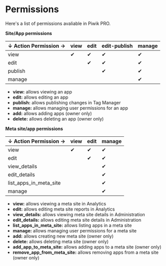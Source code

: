 # Permissions

Here's a list of permissions avaliable in Piwik PRO.

**Site/App permissions**

| ↓ Action Permission → | view | edit | edit-publish | manage |
| --------------------- | ---- | ---- | ------------ | ------ |
| view                  | ✔    | ✔    | ✔            | ✔      |
| edit                  |      | ✔    | ✔            | ✔      |
| publish               |      |      | ✔            | ✔      |
| manage                |      |      |              | ✔      |

  - **view:** allows viewing an app
  - **edit:** allows editing an app
  - **publish:** allows publishing changes in Tag Manager
  - **manage:** allows managing user permissions for an app
  - **add:** allows adding apps (owner only)
  - **delete:** allows deleting an app (owner only)

**Meta site/app permissions**

| ↓ Action Permission →      | view | edit | manage |
| -------------------------- | ---- | ---- | ------ |
| view                       | ✔    | ✔    | ✔      |
| edit                       |      | ✔    | ✔      |
| view\_details              |      |      | ✔      |
| edit\_details              |      |      | ✔      |
| list\_apps\_in\_meta\_site |      |      | ✔      |
| manage                     |      |      | ✔      |

  - **view:** allows viewing a meta site in Analytics
  - **edit:** allows editing meta site reports in Analytics
  - **view\_details:** allows viewing meta site details in
    Administration
  - **edit\_details:** allows editing meta site details in
    Administration
  - **list\_apps\_in\_meta\_site:** allows listing apps in a meta site
  - **manage:** allows managing user permissions for a meta site
  - **add:** allows creating new meta site (owner only)
  - **delete:** allows deleting meta site (owner only)
  - **add\_app\_to\_meta\_site:** allows adding apps to a meta site
    (owner only)
  - **remove\_app\_from\_meta\_site:** allows removing apps from a meta
    site (owner only)
